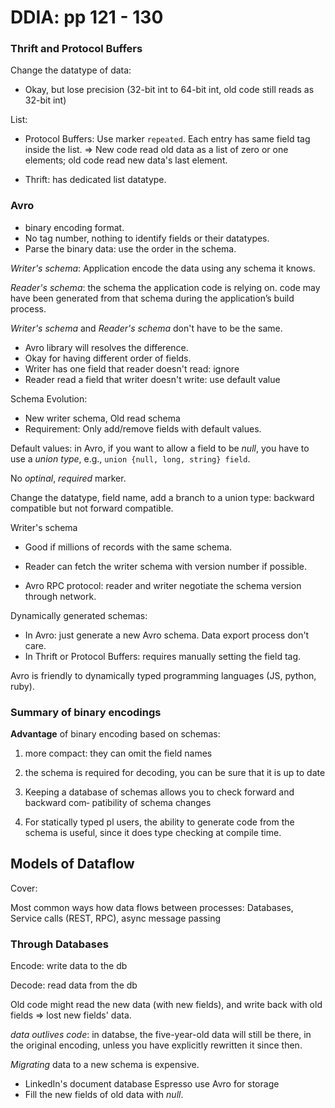 # DDIA: pp 121 - 130



### Thrift and Protocol Buffers

Change the datatype of data:

- Okay, but lose precision (32-bit int to 64-bit int, old code still reads as 32-bit int)



List:

- Protocol Buffers: Use marker `repeated`.  Each entry has same field tag inside the list. => New code read old data as a list of zero or one elements; old code read new data's last element.

- Thrift: has dedicated list datatype.



### Avro

- binary encoding format.
- No tag number, nothing to identify fields or their datatypes.
- Parse the binary data: use the order in the schema.

*Writer's schema*: Application encode the data using any schema it knows.

*Reader's schema*: the schema the application code is relying on. code may have been generated from that schema during the application’s build process.



*Writer's schema* and *Reader's schema* don't have to be the same.

- Avro library will resolves the difference.
- Okay for having different order of fields. 
- Writer has one field that reader doesn't read: ignore
- Reader read a field that writer doesn't write: use default value



Schema Evolution:

- New writer schema, Old read schema
- Requirement: Only add/remove fields with default values.



Default values: in Avro, if you want to allow a field to be *null*, you have to use a *union type*, e.g., `union {null, long, string} field`.



No *optinal*, *required* marker.



Change the datatype, field name, add a branch to a union type: backward compatible but not forward compatible.



Writer's schema

- Good if millions of records with the same schema.

- Reader can fetch the writer schema with version number if possible.
- Avro RPC protocol: reader and writer negotiate the schema version through network.



Dynamically generated schemas:

- In Avro: just generate a new Avro schema. Data export process don't care.
- In Thrift or Protocol Buffers: requires manually setting the field tag.



Avro is friendly to dynamically typed programming languages (JS, python, ruby).



### Summary of binary encodings

**Advantage** of binary encoding based on schemas:

1. more compact: they can omit the field names
2.  the schema is required for decoding, you can be sure that it is up to date 

3. Keeping a database of schemas allows you to check forward and backward com‐ patibility of schema changes
4. For statically typed pl users, the ability to generate code from the schema is useful, since it does type checking at compile time.



## Models of Dataflow

Cover:

Most common ways how data flows between processes: Databases, Service calls (REST, RPC), async message passing



### Through Databases

Encode: write data to the db

Decode: read data from the db



Old code might read the new data (with new fields), and write back with old fields => lost new fields' data.



*data outlives code*: in databse, the five-year-old data will still be there, in the original encoding, unless you have explicitly rewritten it since then.

*Migrating* data to a new schema is expensive.

- LinkedIn's document database Espresso use Avro for storage
- Fill the new fields of old data with *null*.

